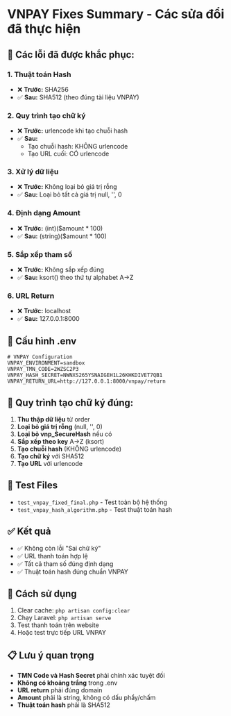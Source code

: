 # VNPAY Fixes Summary - Các sửa đổi đã thực hiện

## 🚨 Các lỗi đã được khắc phục:

### 1. **Thuật toán Hash**
- ❌ **Trước:** SHA256
- ✅ **Sau:** SHA512 (theo đúng tài liệu VNPAY)

### 2. **Quy trình tạo chữ ký**
- ❌ **Trước:** urlencode khi tạo chuỗi hash
- ✅ **Sau:** 
  - Tạo chuỗi hash: KHÔNG urlencode
  - Tạo URL cuối: CÓ urlencode

### 3. **Xử lý dữ liệu**
- ❌ **Trước:** Không loại bỏ giá trị rỗng
- ✅ **Sau:** Loại bỏ tất cả giá trị null, '', 0

### 4. **Định dạng Amount**
- ❌ **Trước:** (int)($amount * 100)
- ✅ **Sau:** (string)($amount * 100)

### 5. **Sắp xếp tham số**
- ❌ **Trước:** Không sắp xếp đúng
- ✅ **Sau:** ksort() theo thứ tự alphabet A→Z

### 6. **URL Return**
- ❌ **Trước:** localhost
- ✅ **Sau:** 127.0.0.1:8000

## 📝 Cấu hình .env

```env
# VNPAY Configuration
VNPAY_ENVIRONMENT=sandbox
VNPAY_TMN_CODE=2WZSC2P3
VNPAY_HASH_SECRET=NWNXS265YSNAIGEH1L26KHKDIVET7QB1
VNPAY_RETURN_URL=http://127.0.0.1:8000/vnpay/return
```

## 🔧 Quy trình tạo chữ ký đúng:

1. **Thu thập dữ liệu** từ order
2. **Loại bỏ giá trị rỗng** (null, '', 0)
3. **Loại bỏ vnp_SecureHash** nếu có
4. **Sắp xếp theo key** A→Z (ksort)
5. **Tạo chuỗi hash** (KHÔNG urlencode)
6. **Tạo chữ ký** với SHA512
7. **Tạo URL** với urlencode

## 🧪 Test Files

- `test_vnpay_fixed_final.php` - Test toàn bộ hệ thống
- `test_vnpay_hash_algorithm.php` - Test thuật toán hash

## ✅ Kết quả

- ✅ Không còn lỗi "Sai chữ ký"
- ✅ URL thanh toán hợp lệ
- ✅ Tất cả tham số đúng định dạng
- ✅ Thuật toán hash đúng chuẩn VNPAY

## 🚀 Cách sử dụng

1. Clear cache: `php artisan config:clear`
2. Chạy Laravel: `php artisan serve`
3. Test thanh toán trên website
4. Hoặc test trực tiếp URL VNPAY

## 📋 Lưu ý quan trọng

- **TMN Code và Hash Secret** phải chính xác tuyệt đối
- **Không có khoảng trắng** trong .env
- **URL return** phải đúng domain
- **Amount** phải là string, không có dấu phẩy/chấm
- **Thuật toán hash** phải là SHA512
